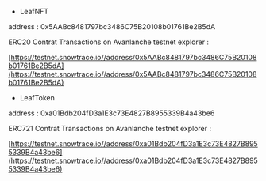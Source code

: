 * LeafNFT

address : 0x5AABc8481797bc3486C75B20108b01761Be2B5dA

ERC20 Contrat Transactions on Avanlanche testnet explorer :

[https://testnet.snowtrace.io//address/0x5AABc8481797bc3486C75B20108b01761Be2B5dA](https://testnet.snowtrace.io//address/0x5AABc8481797bc3486C75B20108b01761Be2B5dA)

* LeafToken

address : 0xa01Bdb204fD3a1E3c73E4827B8955339B4a43be6

ERC721 Contrat Transactions on Avanlanche testnet explorer :

[https://testnet.snowtrace.io//address/0xa01Bdb204fD3a1E3c73E4827B8955339B4a43be6](https://testnet.snowtrace.io//address/0xa01Bdb204fD3a1E3c73E4827B8955339B4a43be6)
